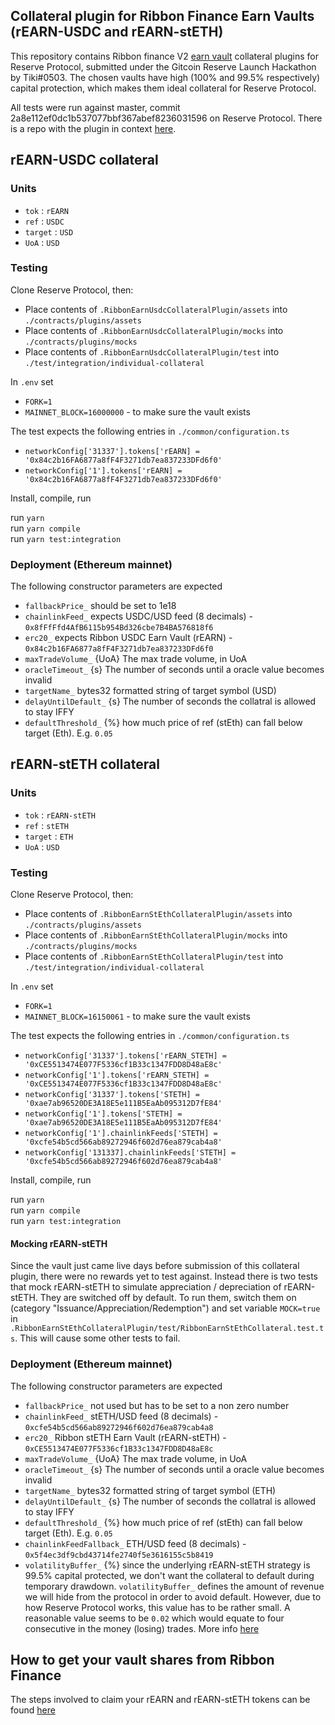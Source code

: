 ## Collateral plugin for Ribbon Finance Earn Vaults (rEARN-USDC and rEARN-stETH)

This repository contains Ribbon finance V2 [earn vault](https://docs.ribbon.finance/ribbon-earn/introduction-to-ribbon-earn) collateral plugins for Reserve Protocol, submitted under the Gitcoin Reserve Launch Hackathon by Tiki#0503. The chosen vaults have high (100% and 99.5% respectively) capital protection, which makes them ideal collateral for Reserve Protocol.

All tests were run against master, commit 2a8e112ef0dc1b537077bbf367abef8236031596 on Reserve Protocol. There is a repo with the plugin in context [here](https://github.com/tikisailor/ReserveProtocol/tree/feature/ribbon-earn-collateral).

## rEARN-USDC collateral

### Units
  
- `tok` : `rEARN`
- `ref` : `USDC`
- `target` : `USD`
- `UoA` : `USD`
  
### Testing

Clone Reserve Protocol, then: 
  
- Place contents of `.RibbonEarnUsdcCollateralPlugin/assets` into `./contracts/plugins/assets`
- Place contents of `.RibbonEarnUsdcCollateralPlugin/mocks` into `./contracts/plugins/mocks`
- Place contents of `.RibbonEarnUsdcCollateralPlugin/test` into `./test/integration/individual-collateral`
  
In `.env` set 
  
- `FORK=1`  
- `MAINNET_BLOCK=16000000` - to make sure the vault exists

The test expects the following entries in `./common/configuration.ts`
  
- `networkConfig['31337'].tokens['rEARN] = '0x84c2b16FA6877a8fF4F3271db7ea837233DFd6f0'` 
- `networkConfig['1'].tokens['rEARN] = '0x84c2b16FA6877a8fF4F3271db7ea837233DFd6f0'`

Install, compile, run
  
run `yarn`  
run `yarn compile`  
run `yarn test:integration`  
  
### Deployment (Ethereum mainnet)

The following constructor parameters are expected
  
- `fallbackPrice_` should be set to 1e18
- `chainlinkFeed_` expects USDC/USD feed (8 decimals) - `0x8fFfFfd4AfB6115b954Bd326cbe7B4BA576818f6`
- `erc20_` expects Ribbon USDC Earn Vault (rEARN) - `0x84c2b16FA6877a8fF4F3271db7ea837233DFd6f0`
- `maxTradeVolume_` {UoA} The max trade volume, in UoA
- `oracleTimeout_` {s} The number of seconds until a oracle value becomes invalid
- `targetName_` bytes32 formatted string of target symbol (USD)
- `delayUntilDefault_` {s} The number of seconds the collatral is allowed to stay IFFY
- `defaultThreshold_` {%} how much price of ref (stEth) can fall below target (Eth). E.g. `0.05`


## rEARN-stETH collateral

### Units

- `tok` : `rEARN-stETH`
- `ref` : `stETH`
- `target` : `ETH`
- `UoA` : `USD`

### Testing

Clone Reserve Protocol, then: 

- Place contents of `.RibbonEarnStEthCollateralPlugin/assets` into `./contracts/plugins/assets`
- Place contents of `.RibbonEarnStEthCollateralPlugin/mocks` into `./contracts/plugins/mocks`
- Place contents of `.RibbonEarnStEthCollateralPlugin/test` into `./test/integration/individual-collateral`

In `.env` set 

- `FORK=1`
- `MAINNET_BLOCK=16150061` - to make sure the vault exists

The test expects the following entries in `./common/configuration.ts`

- `networkConfig['31337'].tokens['rEARN_STETH] = '0xCE5513474E077F5336cf1B33c1347FDD8D48aE8c'`
- `networkConfig['1'].tokens['rEARN_STETH] = '0xCE5513474E077F5336cf1B33c1347FDD8D48aE8c'`
- `networkConfig['31337'].tokens['STETH] = '0xae7ab96520DE3A18E5e111B5EaAb095312D7fE84'` 
- `networkConfig['1'].tokens['STETH] = '0xae7ab96520DE3A18E5e111B5EaAb095312D7fE84'`
- `networkConfig['1'].chainlinkFeeds['STETH] = '0xcfe54b5cd566ab89272946f602d76ea879cab4a8'`
- `networkConfig['131337].chainlinkFeeds['STETH] = '0xcfe54b5cd566ab89272946f602d76ea879cab4a8'`

Install, compile, run
  
run `yarn`  
run `yarn compile`  
run `yarn test:integration`  

#### Mocking rEARN-stETH

Since the vault just came live days before submission of this collateral plugin, there 
were no rewards yet to test against. Instead there is two tests that mock rEARN-stETH
to simulate appreciation / depreciation of rEARN-stETH. They are switched off by default.
To run them, switch them on (category "Issuance/Appreciation/Redemption") and set variable `MOCK=true` in 
`.RibbonEarnStEthCollateralPlugin/test/RibbonEarnStEthCollateral.test.ts`. This will
cause some other tests to fail.

### Deployment (Ethereum mainnet)

The following constructor parameters are expected

- `fallbackPrice_` not used but has to be set to a non zero number
- `chainlinkFeed_` stETH/USD feed (8 decimals) - `0xcfe54b5cd566ab89272946f602d76ea879cab4a8`
- `erc20_` Ribbon stETH Earn Vault (rEARN-stETH) - `0xCE5513474E077F5336cf1B33c1347FDD8D48aE8c`
- `maxTradeVolume_` {UoA} The max trade volume, in UoA
- `oracleTimeout_` {s} The number of seconds until a oracle value becomes invalid
- `targetName_` bytes32 formatted string of target symbol (ETH)
- `delayUntilDefault_` {s} The number of seconds the collatral is allowed to stay IFFY
- `defaultThreshold_` {%} how much price of ref (stEth) can fall below target (Eth). E.g. `0.05`
- `chainlinkFeedFallback_` ETH/USD feed (8 decimals) - `0x5f4ec3df9cbd43714fe2740f5e3616155c5b8419`
- `volatilityBuffer_` {%} since the underlying rEARN-stETH strategy is 99.5% capital protected, 
we don't want the collateral to default during temporary drawdown. `volatilityBuffer_` defines 
the amount of revenue we will hide from the protocol in order to avoid default. However, due to 
how Reserve Protocol works, this value has to be rather small. A reasonable value seems to be `0.02` 
which would equate to four consecutive in the money (losing) trades. More info [here](https://github.com/reserve-protocol/protocol/blob/master/docs/collateral.md#revenue-hiding)

## How to get your vault shares from Ribbon Finance

The steps involved to claim your rEARN and rEARN-stETH tokens can be found [here](https://docs.ribbon.finance/theta-vault/how-to-transfer-vault-positions)








